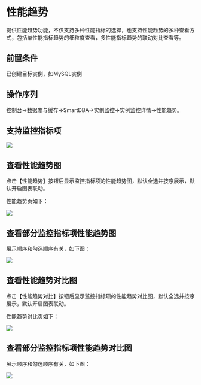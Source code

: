 # 性能趋势
提供性能趋势功能，不仅支持多种性能指标的选择，也支持性能趋势的多种查看方式，包括单性能指标趋势的细粒度查看，多性能指标趋势的联动对比查看等。

## 前置条件
已创建目标实例，如MySQL实例

## 操作序列
控制台->数据库与缓存->SmartDBA->实例监控->实例监控详情->性能趋势。

## 支持监控指标项

![](../../Image/Document/performance_trend1.png)
 
## 查看性能趋势图
点击【性能趋势】按钮后显示监控指标项的性能趋势图，默认全选并按序展示，默认开启图表联动。

性能趋势页如下：

![](../../Image/Document/performance_trend2.png)
 
## 查看部分监控指标项性能趋势图
展示顺序和勾选顺序有关，如下图：
 
![](../../Image/Document/performance_trend3.png)
 
## 查看性能趋势对比图
点击【性能趋势对比】按钮后显示监控指标项的性能趋势对比图，默认全选并按序展示，默认开启图表联动。

性能趋势对比页如下：

![](../../Image/Document/performance_trend4.png)
 
## 查看部分监控指标项性能趋势对比图
展示顺序和勾选顺序有关，如下图：

![](../../Image/Document/performance_trend5.png) 
